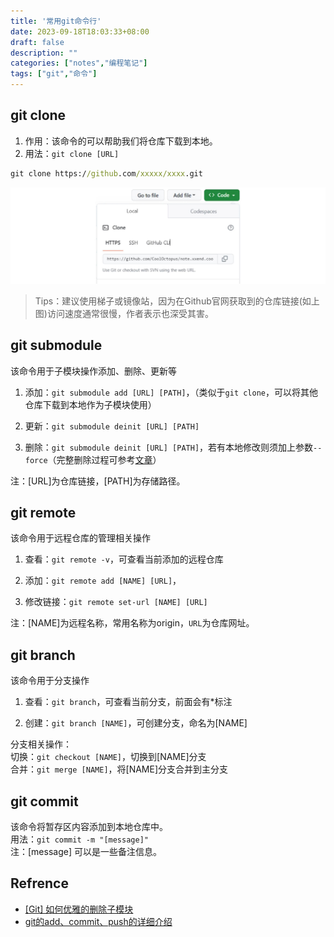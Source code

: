 ```yaml
---
title: '常用git命令行'
date: 2023-09-18T18:03:33+08:00
draft: false
description: ""
categories: ["notes","编程笔记"]
tags: ["git","命令"]
---
```


## git clone
1. 作用：该命令的可以帮助我们将仓库下载到本地。
2. 用法：`git clone [URL]`
```cmd
git clone https://github.com/xxxxx/xxxx.git
```
![Github仓库链接位置](img/common-git-commands-01.jpg)
> Tips：建议使用梯子或镜像站，因为在Github官网获取到的仓库链接(如上图)访问速度通常很慢，作者表示也深受其害。

## git submodule
该命令用于子模块操作添加、删除、更新等
1. 添加：`git submodule add [URL] [PATH]`，（类似于`git clone`，可以将其他仓库下载到本地作为子模块使用）

2. 更新：`git submodule deinit [URL] [PATH]`

3. 删除：`git submodule deinit [URL] [PATH]`，若有本地修改则须加上参数`--force`（完整删除过程可参考[文章](#Refrence)）

注：\[URL\]为仓库链接，\[PATH\]为存储路径。

## git remote
该命令用于远程仓库的管理相关操作
1. 查看：`git remote -v`，可查看当前添加的远程仓库

2. 添加：`git remote add [NAME] [URL]`，

3. 修改链接：`git remote set-url [NAME] [URL]`

注：\[NAME\]为远程名称，常用名称为origin，`URL`为仓库网址。

## git branch
该命令用于分支操作
1. 查看：`git branch`，可查看当前分支，前面会有\*标注

2. 创建：`git branch [NAME]`，可创建分支，命名为\[NAME\]

分支相关操作：<br>
切换：`git checkout [NAME]`，切换到\[NAME\]分支<br>
合并：`git merge [NAME]`，将\[NAME\]分支合并到主分支


## git commit
该命令将暂存区内容添加到本地仓库中。<br>
用法：`git commit -m "[message]"`<br>
注：\[message\] 可以是一些备注信息。

## Refrence
* [[Git] 如何优雅的删除子模块](https://www.jianshu.com/p/ed0cb6c75e25)
* [git的add、commit、push的详细介绍](https://www.jianshu.com/p/2e1d551b8261)